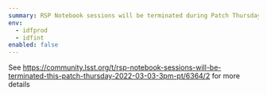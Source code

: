 ```yaml
---
summary: RSP Notebook sessions will be terminated during Patch Thursday today
env:
  - idfprod
  - idfint
enabled: false
---
```


See https://community.lsst.org/t/rsp-notebook-sessions-will-be-terminated-this-patch-thursday-2022-03-03-3pm-pt/6364/2 for more details
